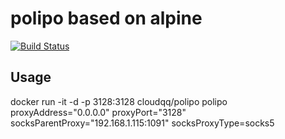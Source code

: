 # polipo based on alpine
[![Build Status](https://travis-ci.org/cloudqq/polipo.svg?branch=master)](https://travis-ci.org/cloudqq/polipo)
## Usage
 docker run -it -d -p 3128:3128 cloudqq/polipo polipo proxyAddress="0.0.0.0" proxyPort="3128" socksParentProxy="192.168.1.115:1091" socksProxyType=socks5
